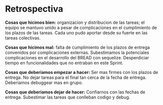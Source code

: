 # Retrospectiva
**Cosas que hicimos bien:** organizacion y distribucion de las tareas; el equipo se mantuvo unido a pesar de complicaciones en el cumplimiento de los plazos de las tareas. Cada uno pudo aportar desde su fuerte en las tareas colectivas.

**Cosas que hicimos mal:** falta de cumplimiento de los plazos de entrega convenidos por complicaciones externas. Subestimamos la potenciales complicaciones en el desarrollo del BREAD con sequelize. Desperdiciar tiempo en funcionalidades que no entraban en este Sprint.

**Cosas que deberíamos empezar a hacer:** Ser mas firmes con los plazos de entrega. No dejar tareas para el final tan cerca de la fecha de entrega. Deberiamos debuggear mas en grupo. 

**Cosas que deberíamos dejar de hacer:** Confiarnos con las fechas de entrega. Subestimar las tareas que conlleban codigo y debug. 
